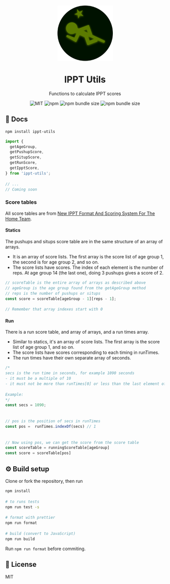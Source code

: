 <p align="center">
  <img src="https://raw.githubusercontent.com/ninest/ippt-utils/master/assets/ippt-badge.svg" alt="IPPT Gold Badge" width="175" >
</p>
<h1 align="center">IPPT Utils</h1>
<p align="center">Functions to calculate IPPT scores</p>

<p align="center">
  <img src="https://img.shields.io/github/license/ninest/ippt-utils?style=flat-square" alt="MIT" />

  <img alt="npm" src="https://img.shields.io/npm/v/ippt-utils?style=flat-square">

  <img alt="npm bundle size" src="https://img.shields.io/bundlephobia/min/ippt-utils?style=flat-square">

  <img alt="npm bundle size" src="https://img.shields.io/bundlephobia/minzip/ippt-utils?style=flat-square">
</p>

## 📄 Docs

```bash
npm install ippt-utils
```

```js
import {
  getAgeGroup,
  getPushupScore,
  getSitupScore,
  getRunScore,
  getIpptScore,
} from 'ippt-utils';

// ...
// Coming soon
```

### Score tables

All score tables are from [New IPPT Format And Scoring System For The Home Team](https://www.ns.sg/nsp/wcm/connect/9e1e31dc-cc14-46f1-83b2-3246fe2f8bbf/New+IPPT+Format+and+Scoring+System+for+Hometeam.pdf?MOD=AJPERES).

#### Statics

The pushups and situps score table are in the same structure of an array of arrays.

- It is an array of score lists. The first array is the score list of age group 1, the second is for age group 2, and so on.
- The score lists have scores. The index of each element is the number of reps. At age group 14 (the last one), doing 3 pushups gives a score of 2.

```js
// scoreTable is the entire array of arrays as described above
// ageGroup is the age group found from the getAgeGroup method
// reps is the number of pushups or situps
const score = scoreTable[ageGroup - 1][reps - 1];

// Remember that array indexes start with 0
```

#### Run

There is a run score table, and array of arrays, and a run times array.

- Similar to statics, it's an array of score lists. The first array is the score list of age group 1, and so on.
- The score lists have scores corresponding to each timing in runTimes.
- The run times have their own separate array of seconds.

```js
/*
secs is the run time in seconds, for example 1090 seconds
- it must be a multiple of 10
- it must not be more than runTimes[0] or less than the last element of runTimes

Example:
*/
const secs = 1090;


// pos is the position of secs in runTimes
const pos =  runTimes.indexOf(secs) // 1


// Now using pos, we can get the score from the score table
const scoreTable = runningScoreTable[ageGroup]
const score = scoreTable[pos]
```

## ⚙️ Build setup

Clone or fork the repository, then run

```bash
npm install

# to runs tests
npm run test -s

# format with prettier
npm run format

# build (convert to JavaScript)
npm run build
```

Run `npm run format` before commiting.

## 📜 License

MIT
